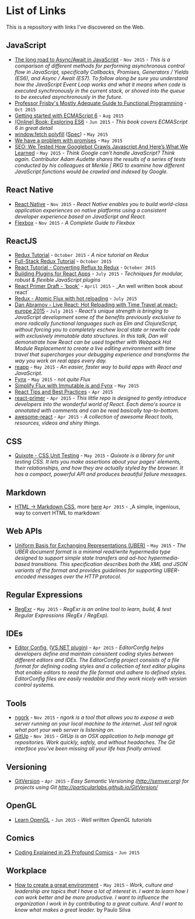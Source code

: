 # List of Links

This is a repository with links I've discovered on the Web.


## JavaScript

  * [The long road to Async/Await in JavaScript](https://thomashunter.name/blog/the-long-road-to-asyncawait-in-javascript/) - `Nov 2015` - _This is a comparison of different methods for performing asynchronous control flow in JavaScript, specifically Callbacks, Promises, Generators / Yields (ES6), and Async / Await (ES7). To follow along be sure you understand how the JavaScript Event Loop works and what it means when code is executed synchronously in the current stack, or shoved into the queue to be executed asynchronously in the future._
  * [Professor Frisby's Mostly Adequate Guide to Functional Programming](https://drboolean.gitbooks.io/mostly-adequate-guide/content/) - `Oct 2015`
  * [Getting started with ECMAScript 6](http://www.2ality.com/2015/08/getting-started-es6.html) - `Aug 2015`
  * [(Online) Book: Exploring ES6](https://leanpub.com/exploring-es6/read) - `Jun 2015` - _This book covers ECMAScript 6 in great detail_
  * [window.fetch polyfill](https://github.com/github/fetch) ([Spec](https://fetch.spec.whatwg.org/)) - `May 2015`
  * [We have a problem with promises](http://pouchdb.com/2015/05/18/we-have-a-problem-with-promises.html) - `May 2015`
  * [SEO: We Tested How Googlebot Crawls Javascript And Here’s What We Learned](http://searchengineland.com/tested-googlebot-crawls-javascript-heres-learned-220157) - `May 2015` - _Think Google can't handle JavaScript? Think again. Contributor Adam Audette shares the results of a series of tests conducted by his colleagues at Merkle | RKG to examine how different JavaScript functions would be crawled and indexed by Google._

## React Native

* [React Native](https://facebook.github.io/react-native) - `Nov 2015` - _React Native enables you to build world-class application experiences on native platforms using a consistent developer experience based on JavaScript and React._
* [Flexbox](https://css-tricks.com/snippets/css/a-guide-to-flexbox/) - `Nov 2015` - _A Complete Guide to Flexbox_

## ReactJS
 
 * [Redux Tutorial](https://github.com/happypoulp/redux-tutorial) - `October 2015` - _A nice tutorial on Redux_
 * [Full-Stack Redux Tutorial](http://teropa.info/blog/2015/09/10/full-stack-redux-tutorial.html) - `October 2015`
 * [React Tutorial - Converting Reflux to Redux](http://engineering.wework.com/process/2015/10/01/react-reflux-to-redux/) - `October 2015`
 * [Building Plugins for React Apps](https://nylas.com/blog/react-plugins) - `July 2015` - _Techniques for modular, robust & flexible JavaScript plugins_
 * [React Primer Draft - 'book'](https://github.com/mikechau/react-primer-draft) - `April 2015` - _An well written book about react`
 * [Redux - Atomic Flux with hot reloading](https://github.com/gaearon/redux) - `July 2015` 
 * [Dan Abramov - Live React: Hot Reloading with Time Travel at react-europe 2015](https://www.youtube.com/watch?t=10&v=xsSnOQynTHs) - `July 2015` - _React’s unique strength is bringing to JavaScript development some of the benefits previously exclusive to more radically functional languages such as Elm and ClojureScript, without forcing you to completely eschew local state or rewrite code with exclusively immutable data structures. In this talk, Dan will demonstrate how React can be used together with Webpack Hot Module Replacement to create a live editing environment with time travel that supercharges your debugging experience and transforms the way you work on real apps every day._
 * [reapp](http://reapp.io/) - `May 2015` - _An easier, faster way to build apps with React and JavaScript._
 * [Fynx](http://foss-haas.github.io/fynx/) - `May 2015` - _not quite Flux_
 * [Simplify Flux with Immutable.js and Fynx](http://reapp.io/2015/03/11/Simplify-Flux-with-Immutable-js-and-Fynx/) - `May 2015`
 * [React Tips and Best Practices](http://aeflash.com/2015-02/react-tips-and-best-practices.html) - `Apr 2015`
 * [react-primer](https://github.com/BinaryMuse/react-primer) - `Apr 2015` - _This little repo is designed to gently introduce developers into the wonderful world of React. Each demo's source is annotated with comments and can be read basically top-to-bottom._
 * [awesome-react](https://github.com/enaqx/awesome-react) - `Apr 2015` - _A collection of awesome React tools, resources, videos and shiny things._ 

## CSS 

  * [Quixote - CSS Unit Testing](https://github.com/jamesshore/quixote/blob/master/README.md) - `May 2015` - _Quixote is a library for unit testing CSS. It lets you make assertions about your pages' elements, their relationships, and how they are actually styled by the browser. It has a compact, powerful API and produces beautiful failure messages._

## Markdown

  * [HTML -> Markdown CSS](https://gist.github.com/jbrooksuk/2d6989c35c77bf0c62f9), more [here](http://jsbin.com/huwosomawo)  `Apr 2015` - _A simple, ingenious, way to convert HTML to markdown`


## Web APIs

  * [Uniform Basis for Exchanging Representations (UBER)](https://rawgit.com/uber-hypermedia/specification/master/uber-hypermedia.html) - `May 2015` - _The UBER document format is a minimal read/write hypermedia type designed to support simple state transfers and ad-hoc hypermedia-based transitions. This specification describes both the XML and JSON variants of the format and provides guidelines for supporting UBER-encoded messages over the HTTP protocol._


## Regular Expressions
  
  * [RegExr](http://regexr.com/) - `May 2015` - _RegExr is an online tool to learn, build, & test Regular Expressions (RegEx / RegExp)._

## IDEs

  * [Editor Config](http://editorconfig.org/), ([VS.NET plugin](https://github.com/editorconfig/editorconfig-visualstudio#readme)) - `Apr 2015` - _EditorConfig helps developers define and maintain consistent coding styles between different editors and IDEs. The EditorConfig project consists of a file format for defining coding styles and a collection of text editor plugins that enable editors to read the file format and adhere to defined styles. EditorConfig files are easily readable and they work nicely with version control systems._

## Tools

 * [ngork](https://ngrok.com/) - `Nov 2015` - _ngork is a tool that allows you to expose a web server running on your local machine to the internet. Just tell ngrok what port your web server is listening on._
 * [GitUp](http://gitup.co/) - `Nov 2015` - _GitUp is an OSX application to help manage git repositories. Work quickly, safely, and without headaches. The Git interface you've been missing all your life has finally arrived._

## Versioning

* [GitVersion](https://github.com/ParticularLabs/GitVersion) - `Apr 2015` - _Easy Semantic Versioning (http://semver.org) for projects using Git http://particularlabs.github.io/GitVersion/_

## OpenGL

  * [Learn OpenGL](http://learnopengl.com/#!Getting-started/OpenGL) - `Jun 2015` - _Well written OpenGL tutorials_


## Comics

 * [Coding Explained in 25 Profound Comics](https://medium.com/@FreeCodeCamp/coding-explained-in-25-profound-comics-8847ea03819c) - `Jun 2015`


## Workplace

  * [How to create a great environment](https://medium.com/we-are-swat/how-to-create-a-great-environment-13ec8ea1b5c) - `May 2015` - _Work, culture and leadership are topics that I have a lot of interest in. I want to learn how I can work better and be more productive. I want to influence the organization I work in by contributing to a great culture. And I want to know what makes a great leader._ by Paulo Silva



